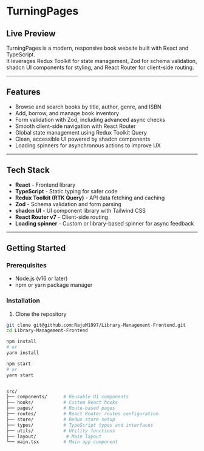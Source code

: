 # TurningPages

## Live Preview

TurningPages is a modern, responsive book website built with React and TypeScript.  
It leverages Redux Toolkit for state management, Zod for schema validation, shadcn UI components for styling, and React Router for client-side routing.

---

## Features

- Browse and search books by title, author, genre, and ISBN
- Add, borrow, and manage book inventory
- Form validation with Zod, including advanced async checks
- Smooth client-side navigation with React Router
- Global state management using Redux Toolkit Query
- Clean, accessible UI powered by shadcn components
- Loading spinners for asynchronous actions to improve UX

---

## Tech Stack

- **React** - Frontend library
- **TypeScript** - Static typing for safer code
- **Redux Toolkit (RTK Query)** - API data fetching and caching
- **Zod** - Schema validation and form parsing
- **shadcn UI** - UI component library with Tailwind CSS
- **React Router v7** - Client-side routing
- **Loading spinner** - Custom or library-based spinner for async feedback

---

## Getting Started

### Prerequisites

- Node.js (v16 or later)
- npm or yarn package manager

### Installation

1. Clone the repository

```bash
git clone git@github.com:RajuM1997/Library-Management-Frontend.git
cd Library-Management-Frontend

npm install
# or
yarn install

npm start
# or
yarn start


src/
├── components/      # Reusable UI components
├── hooks/           # Custom React hooks
├── pages/           # Route-based pages
├── routes/          # React Router routes configuration
├── store/           # Redux store setup
├── types/           # TypeScript types and interfaces
├── utils/           # Utility functions
├── layout/           # Main layout
└── main.tsx         # Main app component

```
